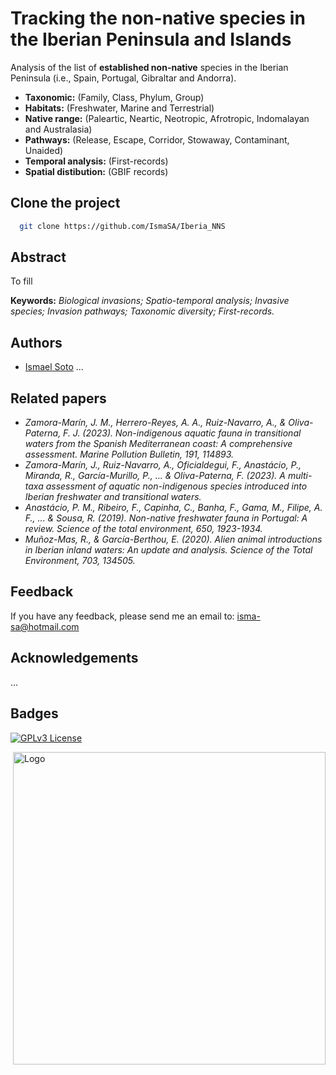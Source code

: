 
# Tracking the non-native species in the Iberian Peninsula and Islands

Analysis of the list of **established non-native** species in the Iberian Peninsula (i.e., Spain, Portugal, Gibraltar and Andorra).

- **Taxonomic:** (Family, Class, Phylum, Group)
- **Habitats:** (Freshwater, Marine and Terrestrial)
- **Native range:** (Paleartic, Neartic, Neotropic, Afrotropic, Indomalayan and Australasia)
- **Pathways:** (Release, Escape, Corridor, Stowaway, Contaminant, Unaided)
- **Temporal analysis:** (First-records)
- **Spatial distibution:** (GBIF records)

## Clone the project
```bash
  git clone https://github.com/IsmaSA/Iberia_NNS
```


## Abstract
To fill

**Keywords:** _Biological invasions; Spatio-temporal analysis; Invasive species; Invasion pathways; Taxonomic diversity; First-records._

## Authors
- [Ismael Soto](https://github.com/IsmaSA)
...
  
## Related papers 
- _Zamora-Marín, J. M., Herrero-Reyes, A. A., Ruiz-Navarro, A., & Oliva-Paterna, F. J. (2023). Non-indigenous aquatic fauna in transitional waters from the Spanish Mediterranean coast: A comprehensive assessment. Marine Pollution Bulletin, 191, 114893._
- _Zamora-Marín, J., Ruiz-Navarro, A., Oficialdegui, F., Anastácio, P., Miranda, R., García-Murillo, P., ... & Oliva-Paterna, F. (2023). A multi-taxa assessment of aquatic non-indigenous species introduced into Iberian freshwater and transitional waters._
- _Anastácio, P. M., Ribeiro, F., Capinha, C., Banha, F., Gama, M., Filipe, A. F., ... & Sousa, R. (2019). Non-native freshwater fauna in Portugal: A review. Science of the total environment, 650, 1923-1934._
- _Muñoz-Mas, R., & García-Berthou, E. (2020). Alien animal introductions in Iberian inland waters: An update and analysis. Science of the Total Environment, 703, 134505._

## Feedback
If you have any feedback, please send me an email to: isma-sa@hotmail.com

## Acknowledgements
...


## Badges

[![GPLv3 License](https://img.shields.io/badge/License-GPL%20v3-yellow.svg)](https://opensource.org/licenses/)

<img src="https://www.frov.jcu.cz/images/FROV_cz.svg" alt="Logo" width="500" style="float: right; margin-center: 10px;" />

